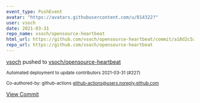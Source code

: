 ```yaml
---
event_type: PushEvent
avatar: "https://avatars.githubusercontent.com/u/814322?"
user: vsoch
date: 2021-03-31
repo_name: vsoch/opensource-heartbeat
html_url: https://github.com/vsoch/opensource-heartbeat/commit/a18d2c5aaad4a9d856db51485c66326cfebf84d4
repo_url: https://github.com/vsoch/opensource-heartbeat
---
```


<a href='https://github.com/vsoch' target='_blank'>vsoch</a> pushed to <a href='https://github.com/vsoch/opensource-heartbeat' target='_blank'>vsoch/opensource-heartbeat</a>

<small>Automated deployment to update contributors 2021-03-31 (#227)

Co-authored-by: github-actions <github-actions@users.noreply.github.com></small>

<a href='https://github.com/vsoch/opensource-heartbeat/commit/a18d2c5aaad4a9d856db51485c66326cfebf84d4' target='_blank'>View Commit</a>